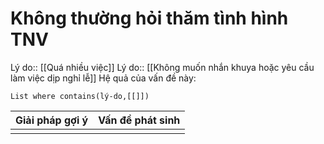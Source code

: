 # Không thường hỏi thăm tình hình TNV
Lý do:: [[Quá nhiều việc]]
Lý do:: [[Không muốn nhắn khuya hoặc yêu cầu làm việc dịp nghỉ lễ]]
Hệ quả của vấn đề này:
```dataview
List where contains(lý-do,[[]])
```

| Giải pháp gợi ý | Vấn đề phát sinh |
| --------------- | ---------------- |
|                 |                  |

 
